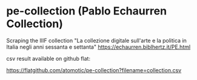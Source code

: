 # pe-collection (Pablo Echaurren Collection) 

Scraping the IIIF collection 
"La collezione digitale sull'arte e la politica in Italia negli anni sessanta e settanta" https://echaurren.biblhertz.it/PE.html


csv result available on github flat:

https://flatgithub.com/atomotic/pe-collection?filename=collection.csv
